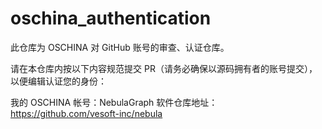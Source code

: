 # oschina_authentication
此仓库为 OSCHINA 对 GitHub 账号的审查、认证仓库。

请在本仓库内按以下内容规范提交 PR（请务必确保以源码拥有者的账号提交），以便编辑认证您的身份：

我的 OSCHINA 帐号：NebulaGraph
软件仓库地址：https://github.com/vesoft-inc/nebula

